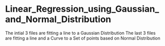 # Linear_Regression_using_Gaussian_and_Normal_Distribution
The intial 3 files are fitting a line to a Gaussian Distribution
The last 3 files are fitting a line and a Curve to a Set of points based on Normal Distribution
